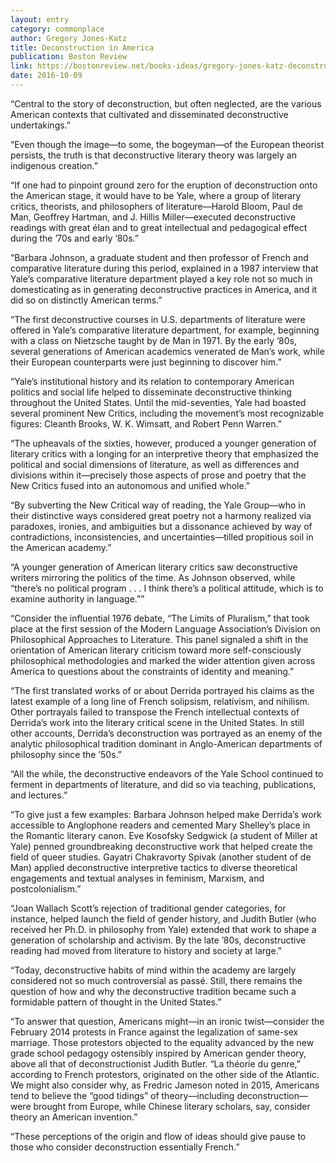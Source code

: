 ```yaml
---
layout: entry
category: commonplace
author: Gregory Jones-Katz
title: Deconstruction in America
publication: Boston Review
link: https://bostonreview.net/books-ideas/gregory-jones-katz-deconstruction-america
date: 2016-10-09
---
```


“Central to the story of deconstruction, but often neglected, are the various American contexts that cultivated and disseminated deconstructive undertakings.”

“Even though the image—to some, the bogeyman—of the European theorist persists, the truth is that deconstructive literary theory was largely an indigenous creation.”

“If one had to pinpoint ground zero for the eruption of deconstruction onto the American stage, it would have to be Yale, where a group of literary critics, theorists, and philosophers of literature—Harold Bloom, Paul de Man, Geoffrey Hartman, and J. Hillis Miller—executed deconstructive readings with great élan and to great intellectual and pedagogical effect during the ’70s and early ’80s.”

“Barbara Johnson, a graduate student and then professor of French and comparative literature during this period, explained in a 1987 interview that Yale’s comparative literature department played a key role not so much in domesticating as in generating deconstructive practices in America, and it did so on distinctly American terms.”

“The first deconstructive courses in U.S. departments of literature were offered in Yale’s comparative literature department, for example, beginning with a class on Nietzsche taught by de Man in 1971. By the early ’80s, several generations of American academics venerated de Man’s work, while their European counterparts were just beginning to discover him.”

“Yale’s institutional history and its relation to contemporary American politics and social life helped to disseminate deconstructive thinking throughout the United States. Until the mid-seventies, Yale had boasted several prominent New Critics, including the movement’s most recognizable figures: Cleanth Brooks, W. K. Wimsatt, and Robert Penn Warren.”

“The upheavals of the sixties, however, produced a younger generation of literary critics with a longing for an interpretive theory that emphasized the political and social dimensions of literature, as well as differences and divisions within it—precisely those aspects of prose and poetry that the New Critics fused into an autonomous and unified whole.”

“By subverting the New Critical way of reading, the Yale Group—who in their distinctive ways considered great poetry not a harmony realized via paradoxes, ironies, and ambiguities but a dissonance achieved by way of contradictions, inconsistencies, and uncertainties—tilled propitious soil in the American academy.”

“A younger generation of American literary critics saw deconstructive writers mirroring the politics of the time. As Johnson observed, while “there’s no political program . . . I think there’s a political attitude, which is to examine authority in language.””

“Consider the influential 1976 debate, “The Limits of Pluralism,” that took place at the first session of the Modern Language Association’s Division on Philosophical Approaches to Literature. This panel signaled a shift in the orientation of American literary criticism toward more self-consciously philosophical methodologies and marked the wider attention given across America to questions about the constraints of identity and meaning.”

“The first translated works of or about Derrida portrayed his claims as the latest example of a long line of French solipsism, relativism, and nihilism. Other portrayals failed to transpose the French intellectual contexts of Derrida’s work into the literary critical scene in the United States. In still other accounts, Derrida’s deconstruction was portrayed as an enemy of the analytic philosophical tradition dominant in Anglo-American departments of philosophy since the ’50s.”

“All the while, the deconstructive endeavors of the Yale School continued to ferment in departments of literature, and did so via teaching, publications, and lectures.”

“To give just a few examples: Barbara Johnson helped make Derrida’s work accessible to Anglophone readers and cemented Mary Shelley’s place in the Romantic literary canon. Eve Kosofsky Sedgwick (a student of Miller at Yale) penned groundbreaking deconstructive work that helped create the field of queer studies. Gayatri Chakravorty Spivak (another student of de Man) applied deconstructive interpretive tactics to diverse theoretical engagements and textual analyses in feminism, Marxism, and postcolonialism.”

“Joan Wallach Scott’s rejection of traditional gender categories, for instance, helped launch the field of gender history, and Judith Butler (who received her Ph.D. in philosophy from Yale) extended that work to shape a generation of scholarship and activism. By the late ’80s, deconstructive reading had moved from literature to history and society at large.”

“Today, deconstructive habits of mind within the academy are largely considered not so much controversial as passé. Still, there remains the question of how and why the deconstructive tradition became such a formidable pattern of thought in the United States.”

“To answer that question, Americans might—in an ironic twist—consider the February 2014 protests in France against the legalization of same-sex marriage. Those protestors objected to the equality advanced by the new grade school pedagogy ostensibly inspired by American gender theory, above all that of deconstructionist Judith Butler. “La théorie du genre,” according to French protestors, originated on the other side of the Atlantic. We might also consider why, as Fredric Jameson noted in 2015, Americans tend to believe the “good tidings” of theory—including deconstruction—were brought from Europe, while Chinese literary scholars, say, consider theory an American invention.”

“These perceptions of the origin and flow of ideas should give pause to those who consider deconstruction essentially French.”